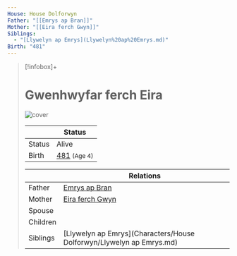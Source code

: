 ```yaml
---
House: House Dolforwyn
Father: "[[Emrys ap Bran]]"
Mother: "[[Eira ferch Gwyn]]"
Siblings:
  - "[Llywelyn ap Emrys](Llywelyn%20ap%20Emrys.md)"
Birth: "481"
---
```

> [!infobox]+
> # Gwenhwyfar ferch Eira
> ![cover](Gwenhwyfar%20ferch%20Eira.png)
>
>|| Status   |
> | ---- | ---- |
> |Status| Alive|
> |Birth| [481](481) <small>(Age 4)</small> |
>
>|| Relations   |
> | ---- | ---- |
> | Father | [Emrys ap Bran](Characters/House%20Dolforwyn/Emrys%20ap%20Bran.md.md) |
> | Mother | [Eira ferch Gwyn](Characters/House%20Snowridge/Eira%20ferch%20Gwyn.md.md) |
> | Spouse |  |
> | Children|  |
> | Siblings | [Llywelyn ap Emrys](Characters/House Dolforwyn/Llywelyn ap Emrys.md)|
>  

